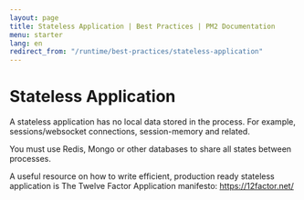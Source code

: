 ```yaml
---
layout: page
title: Stateless Application | Best Practices | PM2 Documentation
menu: starter
lang: en
redirect_from: "/runtime/best-practices/stateless-application"
---
```


# Stateless Application

A stateless application has no local data stored in the process. For example, sessions/websocket connections, session-memory and related.

You must use Redis, Mongo or other databases to share all states between processes.

A useful resource on how to write efficient, production ready stateless application is The Twelve Factor Application manifesto: https://12factor.net/
